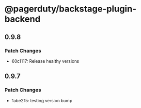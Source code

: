# @pagerduty/backstage-plugin-backend

## 0.9.8

### Patch Changes

- 60c1117: Release healthy versions

## 0.9.7

### Patch Changes

- 1abe215: testing version bump
